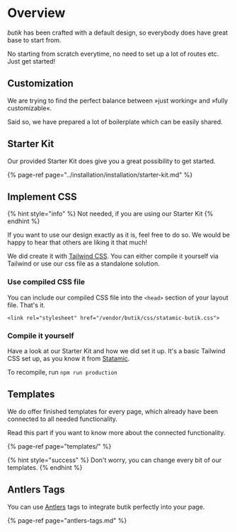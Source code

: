 # Overview

_butik_ has been crafted with a default design, so everybody does have great base to start from. 

No starting from scratch everytime, no need to set up a lot of routes etc.   
Just get started!

## Customization

We are trying to find the perfect balance between »just working« and »fully customizable«. 

Said so, we have prepared a lot of boilerplate which can be easily shared. 

## Starter Kit

Our provided Starter Kit does give you a great possibility to get started. 

{% page-ref page="../installation/installation/starter-kit.md" %}

## Implement CSS

{% hint style="info" %}
Not needed, if you are using our Starter Kit
{% endhint %}

If you want to use our design exactly as it is, feel free to do so. We would be happy to hear that others are liking it that much!

We did create it with [Tailwind CSS](https://tailwindcss.com/). You can either compile it yourself via Tailwind or use our css file as a standalone solution.

### Use compiled CSS file

You can include our compiled CSS file into the `<head>` section of your layout file. That's it.

```text
<link rel="stylesheet" href="/vendor/butik/css/statamic-butik.css">
```

### Compile it yourself

Have a look at our Starter Kit and how we did set it up. It's a basic Tailwind CSS set up, as you know it from [Statamic](www.Statamic.com). 

To recompile, run `npm run production`

## Templates

We do offer finished templates for every page, which already have been connected to all needed functionality. 

Read this part if you want to know more about the connected functionality.

{% page-ref page="templates/" %}

{% hint style="success" %}
Don't worry, you can change every bit of our templates.
{% endhint %}

## Antlers Tags

You can use [Antlers](https://statamic.dev/antlers) tags to integrate butik perfectly into your page. 

{% page-ref page="antlers-tags.md" %}

